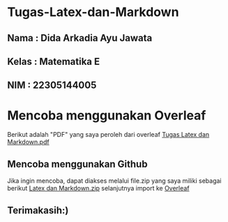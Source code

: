 # Tugas-Latex-dan-Markdown
## Nama : Dida Arkadia Ayu Jawata
## Kelas : Matematika E
## NIM : 22305144005

# Mencoba menggunakan Overleaf
Berikut adalah "PDF" yang saya peroleh dari overleaf  [Tugas Latex dan Markdown.pdf](https://github.com/didaarkadia18/Tugas-Latex-dan-Markdown/files/13520712/Tugas.Latex.dan.Markdown.pdf) 

## Mencoba menggunakan Github
Jika ingin mencoba, dapat diakses melalui file.zip yang saya miliki sebagai berikut [Latex dan Markdown.zip](https://github.com/didaarkadia18/Tugas-Latex-dan-Markdown/files/13520746/Latex.dan.Markdown.zip) selanjutnya import ke [Overleaf](https://www.overleaf.com/project)

## Terimakasih:)
